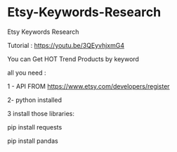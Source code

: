 # Etsy-Keywords-Research
Etsy Keywords Research

Tutorial : https://youtu.be/3QEyvhjxmG4

You can Get HOT Trend Products by keyword


all you need :


1 - API FROM https://www.etsy.com/developers/register


2- python installed 


3 install those libraries:

  pip install requests
  
  pip install pandas

